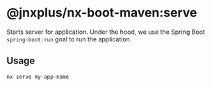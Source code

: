 # @jnxplus/nx-boot-maven:serve

Starts server for application.
Under the hood, we use the Spring Boot `spring-boot:run` goal to run the application.

## Usage

```bash
nx serve my-app-name
```
